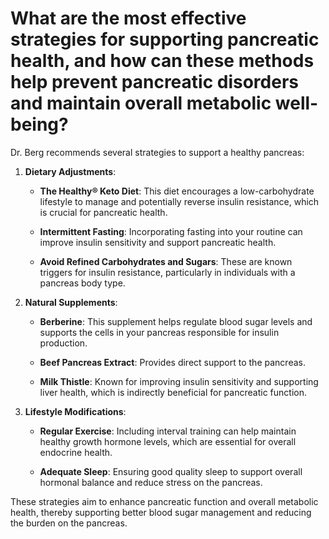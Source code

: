 # What are the most effective strategies for supporting pancreatic health, and how can these methods help prevent pancreatic disorders and maintain overall metabolic well-being?

Dr. Berg recommends several strategies to support a healthy pancreas:

1. **Dietary Adjustments**:

    - **The Healthy® Keto Diet**: This diet encourages a low-carbohydrate lifestyle to manage and potentially reverse insulin resistance, which is crucial for pancreatic health.

    - **Intermittent Fasting**: Incorporating fasting into your routine can improve insulin sensitivity and support pancreatic health.

    - **Avoid Refined Carbohydrates and Sugars**: These are known triggers for insulin resistance, particularly in individuals with a pancreas body type.

2. **Natural Supplements**:

    - **Berberine**: This supplement helps regulate blood sugar levels and supports the cells in your pancreas responsible for insulin production.

    - **Beef Pancreas Extract**: Provides direct support to the pancreas.

    - **Milk Thistle**: Known for improving insulin sensitivity and supporting liver health, which is indirectly beneficial for pancreatic function.

3. **Lifestyle Modifications**:

    - **Regular Exercise**: Including interval training can help maintain healthy growth hormone levels, which are essential for overall endocrine health.

    - **Adequate Sleep**: Ensuring good quality sleep to support overall hormonal balance and reduce stress on the pancreas.

These strategies aim to enhance pancreatic function and overall metabolic health, thereby supporting better blood sugar management and reducing the burden on the pancreas.
